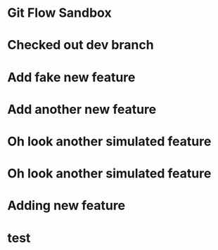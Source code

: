 # Git Flow Sandbox

# Checked out dev branch

# Add fake new feature

# Add another new feature

# Oh look another simulated feature

# Oh look another simulated feature

# Adding new feature

# test
